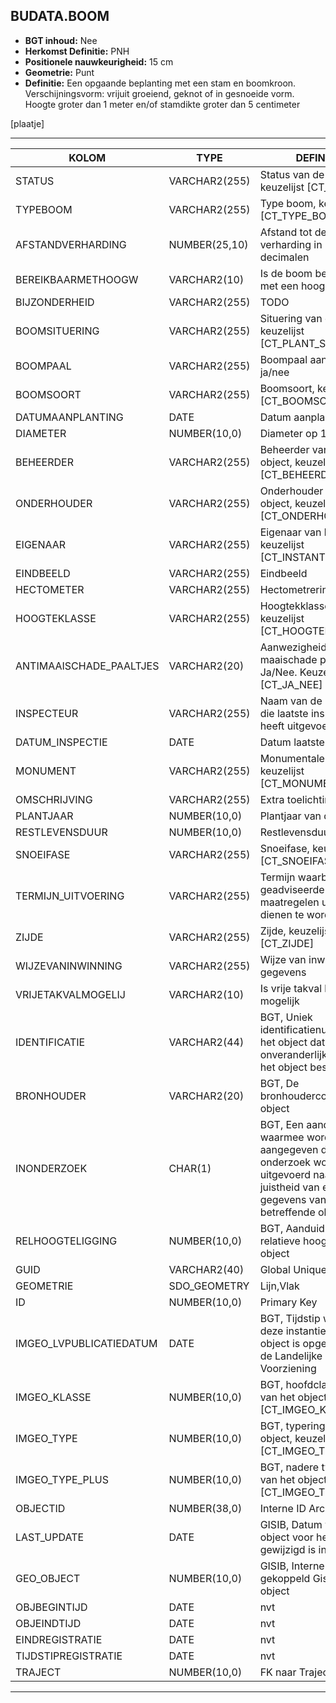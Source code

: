 ﻿## BUDATA.BOOM


* __BGT inhoud:__ Nee
* __Herkomst Definitie:__ PNH
* __Positionele nauwkeurigheid:__ 15 cm
* __Geometrie:__ Punt
* __Definitie:__ Een opgaande beplanting met een stam en boomkroon. Verschijningsvorm: vrijuit groeiend, geknot of in gesnoeide vorm. Hoogte groter dan 1 meter en/of stamdikte groter dan 5 centimeter

[plaatje]

***

|KOLOM                               |TYPE              |DEFINITIE|
|------                              |----              |-----    |
|STATUS                              |VARCHAR2(255)     |Status van de gegevens, keuzelijst [CT_STATUS]|
|TYPEBOOM                            |VARCHAR2(255)     |Type boom, keuzelijst [CT_TYPE_BOOM]|
|AFSTANDVERHARDING                   |NUMBER(25,10)     |Afstand tot de verharding in meters, 2 decimalen|
|BEREIKBAARMETHOOGW                  |VARCHAR2(10)      |Is de boom bereikbaar met een hoogwerker|
|BIJZONDERHEID                       |VARCHAR2(255)     |TODO|
|BOOMSITUERING                       |VARCHAR2(255)     |Situering van de boom, keuzelijst [CT_PLANT_SITUERING]|
|BOOMPAAL                            |VARCHAR2(255)     |Boompaal aanwezig ja/nee|
|BOOMSOORT                           |VARCHAR2(255)     |Boomsoort, keuzelijst [CT_BOOMSOORT]|
|DATUMAANPLANTING                    |DATE              |Datum aanplanting|
|DIAMETER                            |NUMBER(10,0)      |Diameter op 1.30m|
|BEHEERDER                           |VARCHAR2(255)     |Beheerder van het object, keuzelijst [CT_BEHEERDER]|
|ONDERHOUDER                         |VARCHAR2(255)     |Onderhouder van het object, keuzelijst [CT_ONDERHOUDER]|
|EIGENAAR                            |VARCHAR2(255)     |Eigenaar van het object, keuzelijst [CT_INSTANTIE]|
|EINDBEELD                           |VARCHAR2(255)     |Eindbeeld|
|HECTOMETER                          |VARCHAR2(255)     |Hectometrering|
|HOOGTEKLASSE                        |VARCHAR2(255)     |Hoogtekklasse, keuzelijst [CT_HOOGTEKLASSE]|
|ANTIMAAISCHADE_PAALTJES             |VARCHAR2(20)  	|Aanwezigheid anti-maaischade paaltjes: Ja/Nee. Keuzelijst [CT_JA_NEE]|
|INSPECTEUR                          |VARCHAR2(255)     |Naam van de inspecteur die laatste inspectie heeft uitgevoerd|
|DATUM_INSPECTIE                     |DATE              |Datum laatste inspectie|
|MONUMENT                            |VARCHAR2(255)     |Monumentale boom, keuzelijst [CT_MONUMENT]|
|OMSCHRIJVING                        |VARCHAR2(255)     |Extra toelichting|
|PLANTJAAR                           |NUMBER(10,0)      |Plantjaar van de boom|
|RESTLEVENSDUUR                      |NUMBER(10,0)      |Restlevensduur|
|SNOEIFASE                           |VARCHAR2(255)     |Snoeifase, keuzelijst [CT_SNOEIFASE]|
|TERMIJN_UITVOERING                  |VARCHAR2(255)     |Termijn waarbinnen de geadviseerde maatregelen uitgevoerd dienen te worden.|
|ZIJDE                               |VARCHAR2(255)     |Zijde, keuzelijst [CT_ZIJDE]|
|WIJZEVANINWINNING                   |VARCHAR2(255)     |Wijze van inwinning gegevens|
|VRIJETAKVALMOGELIJ                  |VARCHAR2(10)      |Is vrije takval bij snoeien mogelijk|
|IDENTIFICATIE                       |VARCHAR2(44)      |BGT, Uniek identificatienummer voor het object dat onveranderlijk is zolang het object bestaat|
|BRONHOUDER                          |VARCHAR2(20)      |BGT, De bronhoudercode van het object|
|INONDERZOEK                         |CHAR(1)           |BGT, Een aanduiding waarmee wordt aangegeven dat een onderzoek wordt uitgevoerd naar de juistheid van een of meer gegevens van het betreffende object|
|RELHOOGTELIGGING                    |NUMBER(10,0)      |BGT, Aanduiding voor de relatieve hoogte van het object|
|GUID                                |VARCHAR2(40)      |Global Unique Identifier|
|GEOMETRIE                           |SDO_GEOMETRY      |Lijn,Vlak|
|ID                                  |NUMBER(10,0)      |Primary Key|
|IMGEO_LVPUBLICATIEDATUM             |DATE              |BGT, Tijdstip waarop deze instantie van het object is opgenomen in de Landelijke Voorziening|
|IMGEO_KLASSE                        |NUMBER(10,0)      |BGT, hoofdclassificatie van het object, keuzelijst [CT_IMGEO_KLASSE]|
|IMGEO_TYPE                          |NUMBER(10,0)      |BGT, typering van het object, keuzelijst [CT_IMGEO_TYPE] |
|IMGEO_TYPE_PLUS                     |NUMBER(10,0)      |BGT, nadere typering van het object, keuzelijst [CT_IMGEO_TYPE_PLUS]|
|OBJECTID                            |NUMBER(38,0)      |Interne ID ArcGIS|
|LAST_UPDATE                         |DATE              |GISIB, Datum waarop het object voor het laatst gewijzigd is in GISIB|
|GEO_OBJECT                          |NUMBER(10,0)      |GISIB, Interne ID van gekoppeld Gisib geo object|
|OBJBEGINTIJD                        |DATE              |nvt|
|OBJEINDTIJD                         |DATE              |nvt|
|EINDREGISTRATIE                     |DATE              |nvt|
|TIJDSTIPREGISTRATIE                 |DATE              |nvt|
|TRAJECT                             |NUMBER(10,0)      |FK naar Traject|

***
